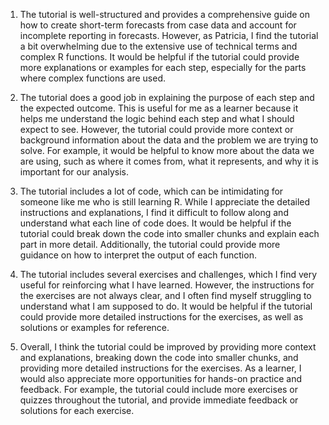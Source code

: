 1. The tutorial is well-structured and provides a comprehensive guide on how to create short-term forecasts from case data and account for incomplete reporting in forecasts. However, as Patricia, I find the tutorial a bit overwhelming due to the extensive use of technical terms and complex R functions. It would be helpful if the tutorial could provide more explanations or examples for each step, especially for the parts where complex functions are used.

2. The tutorial does a good job in explaining the purpose of each step and the expected outcome. This is useful for me as a learner because it helps me understand the logic behind each step and what I should expect to see. However, the tutorial could provide more context or background information about the data and the problem we are trying to solve. For example, it would be helpful to know more about the data we are using, such as where it comes from, what it represents, and why it is important for our analysis.

3. The tutorial includes a lot of code, which can be intimidating for someone like me who is still learning R. While I appreciate the detailed instructions and explanations, I find it difficult to follow along and understand what each line of code does. It would be helpful if the tutorial could break down the code into smaller chunks and explain each part in more detail. Additionally, the tutorial could provide more guidance on how to interpret the output of each function.

4. The tutorial includes several exercises and challenges, which I find very useful for reinforcing what I have learned. However, the instructions for the exercises are not always clear, and I often find myself struggling to understand what I am supposed to do. It would be helpful if the tutorial could provide more detailed instructions for the exercises, as well as solutions or examples for reference.

5. Overall, I think the tutorial could be improved by providing more context and explanations, breaking down the code into smaller chunks, and providing more detailed instructions for the exercises. As a learner, I would also appreciate more opportunities for hands-on practice and feedback. For example, the tutorial could include more exercises or quizzes throughout the tutorial, and provide immediate feedback or solutions for each exercise.
